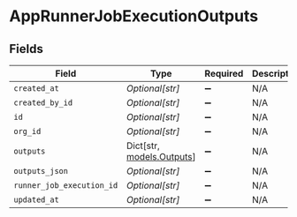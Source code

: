 # AppRunnerJobExecutionOutputs


## Fields

| Field                                             | Type                                              | Required                                          | Description                                       |
| ------------------------------------------------- | ------------------------------------------------- | ------------------------------------------------- | ------------------------------------------------- |
| `created_at`                                      | *Optional[str]*                                   | :heavy_minus_sign:                                | N/A                                               |
| `created_by_id`                                   | *Optional[str]*                                   | :heavy_minus_sign:                                | N/A                                               |
| `id`                                              | *Optional[str]*                                   | :heavy_minus_sign:                                | N/A                                               |
| `org_id`                                          | *Optional[str]*                                   | :heavy_minus_sign:                                | N/A                                               |
| `outputs`                                         | Dict[str, [models.Outputs](../models/outputs.md)] | :heavy_minus_sign:                                | N/A                                               |
| `outputs_json`                                    | *Optional[str]*                                   | :heavy_minus_sign:                                | N/A                                               |
| `runner_job_execution_id`                         | *Optional[str]*                                   | :heavy_minus_sign:                                | N/A                                               |
| `updated_at`                                      | *Optional[str]*                                   | :heavy_minus_sign:                                | N/A                                               |
